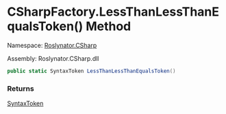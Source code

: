 # CSharpFactory\.LessThanLessThanEqualsToken\(\) Method

Namespace: [Roslynator.CSharp](../../README.md)

Assembly: Roslynator\.CSharp\.dll

```csharp
public static SyntaxToken LessThanLessThanEqualsToken()
```

### Returns

[SyntaxToken](https://docs.microsoft.com/en-us/dotnet/api/microsoft.codeanalysis.syntaxtoken)

